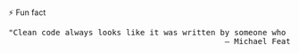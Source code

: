⚡ Fun fact  
<pre>
"Clean code always looks like it was written by someone who cares."  
                                              ― Michael Feathers
</pre>
